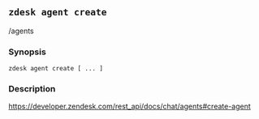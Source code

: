 ## `zdesk agent create`

/agents

### Synopsis

    zdesk agent create [ ... ]

### Description

https://developer.zendesk.com/rest_api/docs/chat/agents#create-agent

